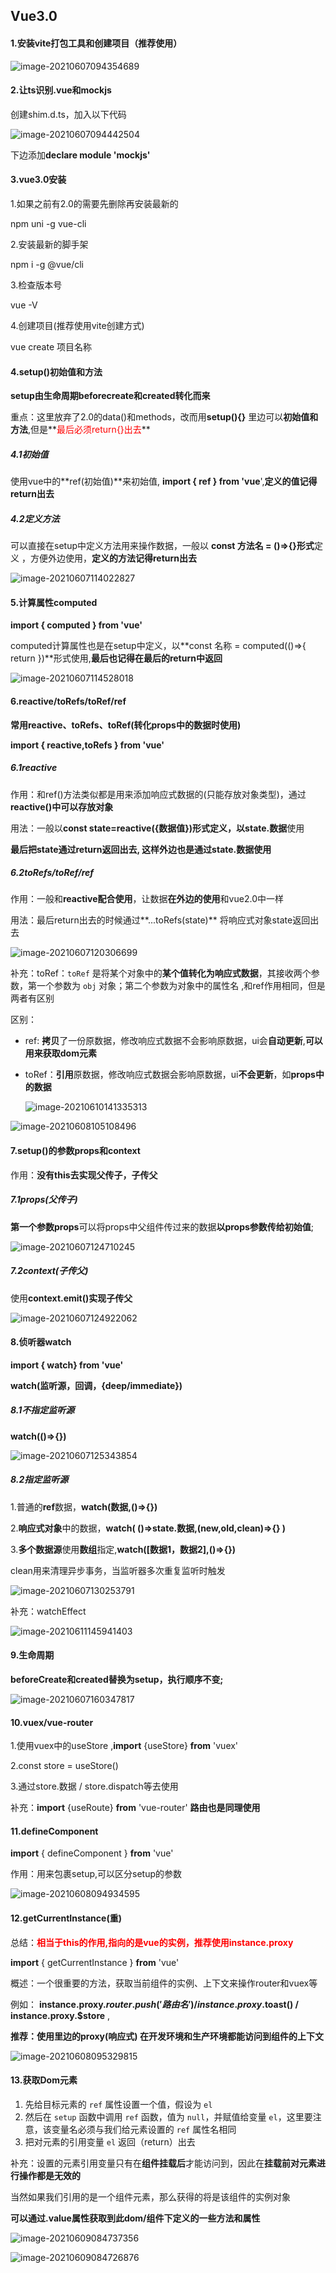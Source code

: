 ## Vue3.0

#### 1.安装vite打包工具和创建项目（推荐使用）

![image-20210607094354689](vue3.0.assets\image-20210607094354689.png)

#### 2.让ts识别.vue和mockjs

创建shim.d.ts，加入以下代码

![image-20210607094442504](vue3.0.assets\image-20210607094442504.png)

下边添加**declare module 'mockjs'**

#### 3.vue3.0安装

1.如果之前有2.0的需要先删除再安装最新的

 npm uni -g vue-cli

2.安装最新的脚手架

npm i -g @vue/cli

3.检查版本号

vue -V

4.创建项目(推荐使用vite创建方式)

vue  create 项目名称



#### 4.setup()初始值和方法

**setup由生命周期beforecreate和created转化而来**

重点：这里放弃了2.0的data()和methods，改而用**setup(){}** 里边可以**初始值和方法**,但是**<font color="red">最后必须return{}出去</font>**

##### 4.1初始值

使用vue中的**ref(初始值)**来初始值,  **import { ref } from 'vue**',**定义的值记得return出去**

##### 4.2定义方法

可以直接在setup中定义方法用来操作数据，一般以 **const 方法名 = ()=>{}形式**定义 ，方便外边使用，**定义的方法记得return出去**

![image-20210607114022827](vue3.0.assets\image-20210607114022827.png)

#### 5.计算属性computed

 **import { computed } from 'vue'**

computed计算属性也是在setup中定义，以**const 名称 = computed(()=>{ return })**形式使用,**最后也记得在最后的return中返回**

![image-20210607114528018](vue3.0.assets\image-20210607114528018.png)

#### 6.reactive/toRefs/toRef/ref

**常用reactive、toRefs、toRef(转化props中的数据时使用)**

**import { reactive,toRefs } from 'vue'**

##### 6.1reactive

作用：和ref()方法类似都是用来添加响应式数据的(只能存放对象类型)，通过**reactive()中可以存放对象**

用法：一般以**const  state=reactive({数据值})**形式定义，以**state.数据**使用

**最后把state通过return返回出去, 这样外边也是通过state.数据使用**

##### 6.2toRefs/toRef/ref

作用：一般和**reactive配合使用**，让数据**在外边的使用**和vue2.0中一样

用法：最后return出去的时候通过**...toRefs(state)** 将响应式对象state返回出去

![image-20210607120306699](vue3.0.assets\image-20210607120306699.png)

补充：toRef：`toRef` 是将某个对象中的**某个值转化为响应式数据**，其接收两个参数，第一个参数为 `obj` 对象；第二个参数为对象中的属性名 ,和ref作用相同，但是两者有区别

区别：

- ref: **拷贝**了一份原数据，修改响应式数据不会影响原数据，ui会**自动更新**,**可以用来获取dom元素**

- toRef：**引用**原数据，修改响应式数据会影响原数据，ui**不会更新**，如**props中的数据**

  ![image-20210610141335313](vue3.0.assets\image-20210610141335313.png)

![image-20210608105108496](D:\zhangjiahui53\Desktop\笔记\vue3.0.assets\image-20210608105108496.png)

#### 7.setup()的参数props和context

作用：**没有this去实现父传子，子传父**

##### 7.1props(父传子)

**第一个参数props**可以将props中父组件传过来的数据**以props参数传给初始值**;

![image-20210607124710245](vue3.0.assets\image-20210607124710245.png)

##### 7.2context(子传父)

使用**context.emit()实现子传父**

![image-20210607124922062](vue3.0.assets\image-20210607124922062.png)

#### 8.侦听器watch

 **import { watch} from 'vue'**

**watch(监听源，回调，{deep/immediate})**

##### 8.1不指定监听源

**watch(()=>{})**

![image-20210607125343854](vue3.0.assets\image-20210607125343854.png)

##### 8.2指定监听源

1.普通的**ref**数据，**watch(数据,()=>{})**

2.**响应式对象**中的数据，**watch( ()=>state.数据,(new,old,clean)=>{} )**

3.**多个数据源**使用**数组**指定,**watch([数据1，数据2],()=>{})**

clean用来清理异步事务，当监听器多次重复监听时触发

![image-20210607130253791](vue3.0.assets\image-20210607130253791.png)

补充：watchEffect

![image-20210611145941403](vue3.0.assets\image-20210611145941403.png)

#### 9.生命周期

**beforeCreate和created替换为setup，执行顺序不变;**

![image-20210607160347817](vue3.0.assets\image-20210607160347817.png)

#### 10.vuex/vue-router

1.使用vuex中的useStore ,**import** {useStore} **from** 'vuex'

2.const store = useStore()

3.通过store.数据  / store.dispatch等去使用

补充：**import** {useRoute} **from** 'vue-router'    **路由也是同理使用**

#### 11.defineComponent

**import** { defineComponent } **from** 'vue'

作用：用来包裹setup,可以区分setup的参数

![image-20210608094934595](vue3.0.assets\image-20210608094934595.png)

#### 12.getCurrentInstance(重)

总结：**<font color='red'>相当于this的作用,指向的是vue的实例，推荐使用instance.proxy</font>**

**import** { getCurrentInstance } **from** 'vue'

概述：一个很重要的方法，获取当前组件的实例、上下文来操作router和vuex等

例如： **instance.proxy.$router.push('路由名') /   instance.proxy.$toast() /    instance.proxy.$store** ,

**推荐：使用里边的proxy(响应式)  在开发环境和生产环境都能访问到组件的上下文**

![image-20210608095329815](vue3.0.assets\image-20210608095329815.png)

#### 13.获取Dom元素

1. 先给目标元素的 `ref` 属性设置一个值，假设为 `el`
2. 然后在 `setup` 函数中调用 `ref` 函数，值为 `null`，并赋值给变量 `el`，这里要注意，该变量名必须与我们给元素设置的 `ref` 属性名相同
3. 把对元素的引用变量 `el` 返回（return）出去

补充：设置的元素引用变量只有在**组件挂载后**才能访问到，因此在**挂载前对元素进行操作都是无效的**

当然如果我们引用的是一个组件元素，那么获得的将是该组件的实例对象

**可以通过.value属性获取到此dom/组件下定义的一些方法和属性**

![image-20210609084737356](vue3.0.assets\image-20210609084737356.png)

![image-20210609084726876](vue3.0.assets\image-20210609084726876.png)